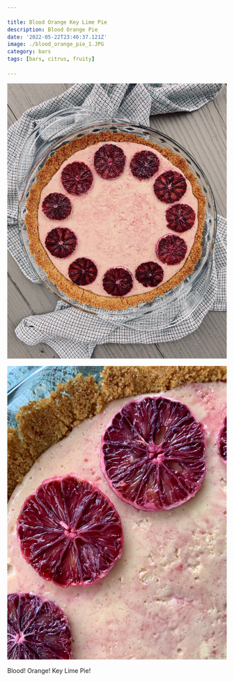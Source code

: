 ```yaml
---

title: Blood Orange Key Lime Pie
description: Blood Orange Pie
date: '2022-05-22T23:46:37.121Z'
image: ./blood_orange_pie_1.JPG
category: bars
tags: [bars, citrus, fruity]

---
```


![Blood Orange Pie](./blood_orange_pie_1.JPG)

![Blood Orange Pie](./blood_orange_pie_3.jpeg)

Blood! Orange! Key Lime Pie!
